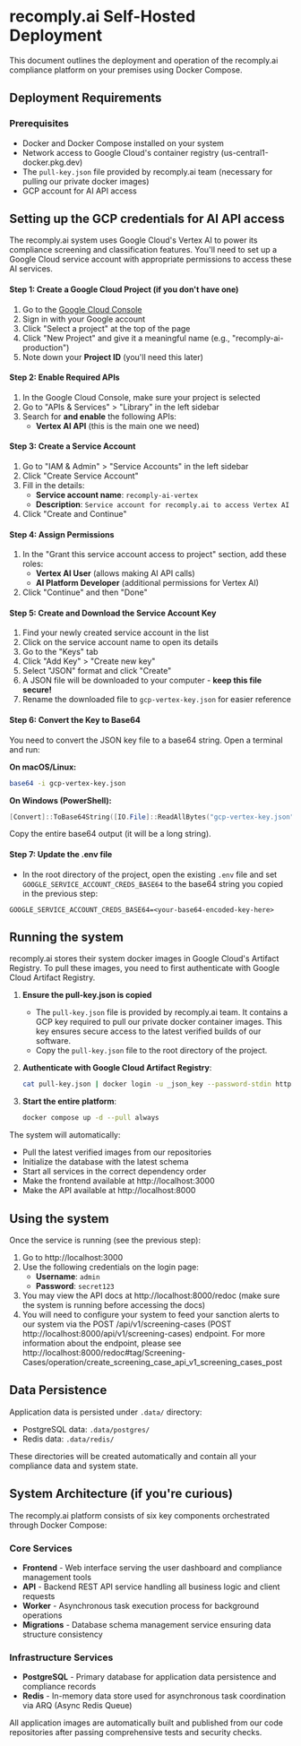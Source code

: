 # recomply.ai Self-Hosted Deployment

This document outlines the deployment and operation of the recomply.ai compliance platform on your premises using Docker Compose.

## Deployment Requirements

### Prerequisites
- Docker and Docker Compose installed on your system
- Network access to Google Cloud's container registry (us-central1-docker.pkg.dev)
- The `pull-key.json` file provided by recomply.ai team (necessary for pulling our private docker images)
- GCP account for AI API access

## Setting up the GCP credentials for AI API access

The recomply.ai system uses Google Cloud's Vertex AI to power its compliance screening and classification features. You'll need to set up a Google Cloud service account with appropriate permissions to access these AI services.

#### Step 1: Create a Google Cloud Project (if you don't have one)

1. Go to the [Google Cloud Console](https://console.cloud.google.com/)
2. Sign in with your Google account
3. Click "Select a project" at the top of the page
4. Click "New Project" and give it a meaningful name (e.g., "recomply-ai-production")
5. Note down your **Project ID** (you'll need this later)

#### Step 2: Enable Required APIs

1. In the Google Cloud Console, make sure your project is selected
2. Go to "APIs & Services" > "Library" in the left sidebar
3. Search for **and enable** the following APIs:
   - **Vertex AI API** (this is the main one we need)
   
#### Step 3: Create a Service Account

1. Go to "IAM & Admin" > "Service Accounts" in the left sidebar
2. Click "Create Service Account"
3. Fill in the details:
   - **Service account name**: `recomply-ai-vertex`
   - **Description**: `Service account for recomply.ai to access Vertex AI`
4. Click "Create and Continue"

#### Step 4: Assign Permissions

1. In the "Grant this service account access to project" section, add these roles:
   - **Vertex AI User** (allows making AI API calls)
   - **AI Platform Developer** (additional permissions for Vertex AI)
2. Click "Continue" and then "Done"

#### Step 5: Create and Download the Service Account Key

1. Find your newly created service account in the list
2. Click on the service account name to open its details
3. Go to the "Keys" tab
4. Click "Add Key" > "Create new key"
5. Select "JSON" format and click "Create"
6. A JSON file will be downloaded to your computer - **keep this file secure!**
7. Rename the downloaded file to `gcp-vertex-key.json` for easier reference

#### Step 6: Convert the Key to Base64

You need to convert the JSON key file to a base64 string. Open a terminal and run:

**On macOS/Linux:**
```bash
base64 -i gcp-vertex-key.json
```

**On Windows (PowerShell):**
```powershell
[Convert]::ToBase64String([IO.File]::ReadAllBytes("gcp-vertex-key.json"))
```

Copy the entire base64 output (it will be a long string).

#### Step 7: Update the .env file

- In the root directory of the project, open the existing `.env` file and set `GOOGLE_SERVICE_ACCOUNT_CREDS_BASE64`
  to the base64 string you copied in the previous step:
```env
GOOGLE_SERVICE_ACCOUNT_CREDS_BASE64=<your-base64-encoded-key-here>
```

## Running the system

recomply.ai stores their system docker images in Google Cloud's Artifact Registry. To pull these images, you need to first
authenticate with Google Cloud Artifact Registry.

1. **Ensure the pull-key.json is copied**
   - The `pull-key.json` file is provided by recomply.ai team. It contains a GCP key required to
     pull our private docker container images. This key ensures secure access to the latest verified
     builds of our software.
   - Copy the `pull-key.json` file to the root directory of the project.

2. **Authenticate with Google Cloud Artifact Registry**:
   ```bash
   cat pull-key.json | docker login -u _json_key --password-stdin https://us-central1-docker.pkg.dev
   ```

3. **Start the entire platform**:
   ```bash
   docker compose up -d --pull always
   ```

The system will automatically:
- Pull the latest verified images from our repositories
- Initialize the database with the latest schema
- Start all services in the correct dependency order
- Make the frontend available at http://localhost:3000
- Make the API available at http://localhost:8000

## Using the system

Once the service is running (see the previous step):

1) Go to http://localhost:3000
2) Use the following credentials on the login page:
   - **Username**: `admin`
   - **Password**: `secret123`
3) You may view the API docs at http://localhost:8000/redoc (make sure the system is running before accessing the docs)
4) You will need to configure your system to feed your sanction alerts to our system via the
   POST /api/v1/screening-cases (POST http://localhost:8000/api/v1/screening-cases) endpoint.
   For more information about the endpoint, please see
   http://localhost:8000/redoc#tag/Screening-Cases/operation/create_screening_case_api_v1_screening_cases_post

## Data Persistence

Application data is persisted under `.data/` directory:
- PostgreSQL data: `.data/postgres/`
- Redis data: `.data/redis/`

These directories will be created automatically and contain all your compliance data and system state.

## System Architecture (if you're curious)

The recomply.ai platform consists of six key components orchestrated through Docker Compose:

### Core Services

- **Frontend** - Web interface serving the user dashboard and compliance management tools
- **API** - Backend REST API service handling all business logic and client requests  
- **Worker** - Asynchronous task execution process for background operations
- **Migrations** - Database schema management service ensuring data structure consistency

### Infrastructure Services

- **PostgreSQL** - Primary database for application data persistence and compliance records
- **Redis** - In-memory data store used for asynchronous task coordination via ARQ (Async Redis Queue)

All application images are automatically built and published from our code repositories after passing comprehensive tests and security checks. 